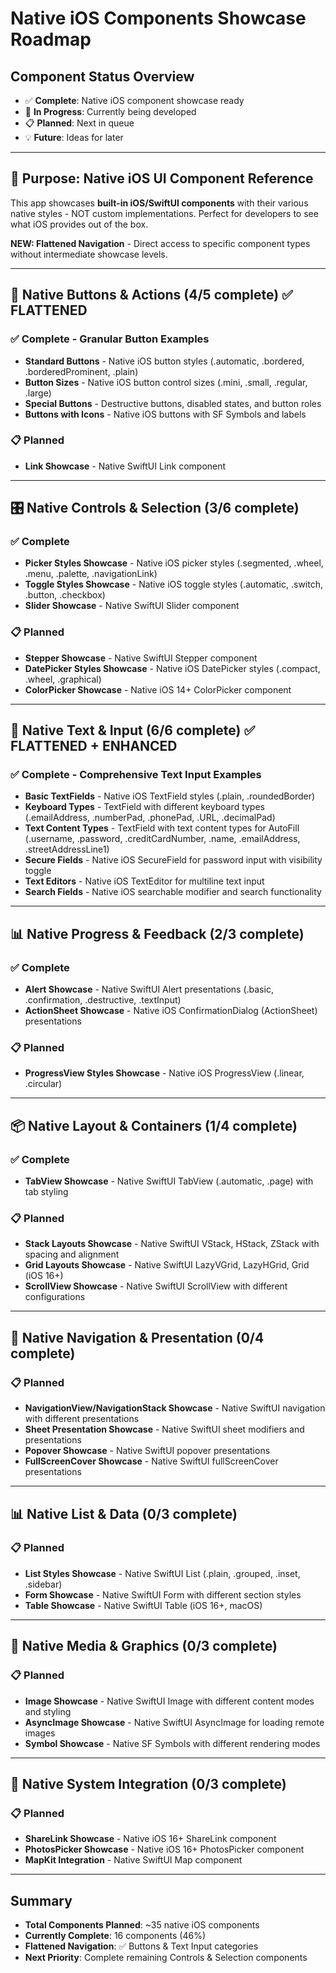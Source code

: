 # Native iOS Components Showcase Roadmap

## Component Status Overview
- ✅ **Complete**: Native iOS component showcase ready
- 🚧 **In Progress**: Currently being developed
- 📋 **Planned**: Next in queue
- 💡 **Future**: Ideas for later

---

## 🎯 Purpose: Native iOS UI Component Reference
This app showcases **built-in iOS/SwiftUI components** with their various native styles - NOT custom implementations. Perfect for developers to see what iOS provides out of the box.

**NEW: Flattened Navigation** - Direct access to specific component types without intermediate showcase levels.

---

## 🔘 Native Buttons & Actions (4/5 complete) ✅ FLATTENED

### ✅ Complete - Granular Button Examples
- **Standard Buttons** - Native iOS button styles (.automatic, .bordered, .borderedProminent, .plain)
- **Button Sizes** - Native iOS button control sizes (.mini, .small, .regular, .large)
- **Special Buttons** - Destructive buttons, disabled states, and button roles
- **Buttons with Icons** - Native iOS buttons with SF Symbols and labels

### 📋 Planned
- **Link Showcase** - Native SwiftUI Link component

---

## 🎛️ Native Controls & Selection (3/6 complete)

### ✅ Complete
- **Picker Styles Showcase** - Native iOS picker styles (.segmented, .wheel, .menu, .palette, .navigationLink)
- **Toggle Styles Showcase** - Native iOS toggle styles (.automatic, .switch, .button, .checkbox)
- **Slider Showcase** - Native SwiftUI Slider component

### 📋 Planned
- **Stepper Showcase** - Native SwiftUI Stepper component
- **DatePicker Styles Showcase** - Native iOS DatePicker styles (.compact, .wheel, .graphical)
- **ColorPicker Showcase** - Native iOS 14+ ColorPicker component

---

## 📝 Native Text & Input (6/6 complete) ✅ FLATTENED + ENHANCED

### ✅ Complete - Comprehensive Text Input Examples
- **Basic TextFields** - Native iOS TextField styles (.plain, .roundedBorder)
- **Keyboard Types** - TextField with different keyboard types (.emailAddress, .numberPad, .phonePad, .URL, .decimalPad)
- **Text Content Types** - TextField with text content types for AutoFill (.username, .password, .creditCardNumber, .name, .emailAddress, .streetAddressLine1)
- **Secure Fields** - Native iOS SecureField for password input with visibility toggle
- **Text Editors** - Native iOS TextEditor for multiline text input
- **Search Fields** - Native iOS searchable modifier and search functionality

---

## 📊 Native Progress & Feedback (2/3 complete)

### ✅ Complete
- **Alert Showcase** - Native SwiftUI Alert presentations (.basic, .confirmation, .destructive, .textInput)
- **ActionSheet Showcase** - Native iOS ConfirmationDialog (ActionSheet) presentations

### 📋 Planned
- **ProgressView Styles Showcase** - Native iOS ProgressView (.linear, .circular)

---

## 📦 Native Layout & Containers (1/4 complete)

### ✅ Complete
- **TabView Showcase** - Native SwiftUI TabView (.automatic, .page) with tab styling

### 📋 Planned
- **Stack Layouts Showcase** - Native SwiftUI VStack, HStack, ZStack with spacing and alignment
- **Grid Layouts Showcase** - Native SwiftUI LazyVGrid, LazyHGrid, Grid (iOS 16+)
- **ScrollView Showcase** - Native SwiftUI ScrollView with different configurations

---

## 🧭 Native Navigation & Presentation (0/4 complete)

### 📋 Planned
- **NavigationView/NavigationStack Showcase** - Native SwiftUI navigation with different presentations
- **Sheet Presentation Showcase** - Native SwiftUI sheet modifiers and presentations
- **Popover Showcase** - Native SwiftUI popover presentations
- **FullScreenCover Showcase** - Native SwiftUI fullScreenCover presentations

---

## 📊 Native List & Data (0/3 complete)

### 📋 Planned
- **List Styles Showcase** - Native SwiftUI List (.plain, .grouped, .inset, .sidebar)
- **Form Showcase** - Native SwiftUI Form with different section styles
- **Table Showcase** - Native SwiftUI Table (iOS 16+, macOS)

---

## 🎨 Native Media & Graphics (0/3 complete)

### 📋 Planned
- **Image Showcase** - Native SwiftUI Image with different content modes and styling
- **AsyncImage Showcase** - Native SwiftUI AsyncImage for loading remote images
- **Symbol Showcase** - Native SF Symbols with different rendering modes

---

## 🔧 Native System Integration (0/3 complete)

### 📋 Planned
- **ShareLink Showcase** - Native iOS 16+ ShareLink component
- **PhotosPicker Showcase** - Native iOS 16+ PhotosPicker component
- **MapKit Integration** - Native SwiftUI Map component

---

## Summary
- **Total Components Planned**: ~35 native iOS components
- **Currently Complete**: 16 components (46%)
- **Flattened Navigation**: ✅ Buttons & Text Input categories
- **Next Priority**: Complete remaining Controls & Selection components 